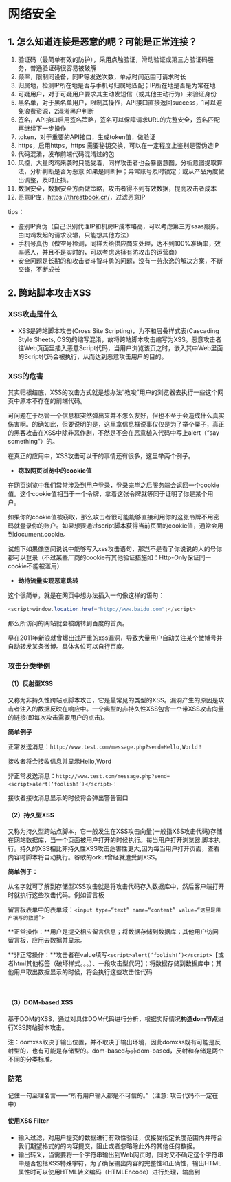 # 网络安全

## 1. 怎么知道连接是恶意的呢？可能是正常连接？

1. 验证码（最简单有效的防护），采用点触验证，滑动验证或第三方验证码服务，普通验证码很容易被破解
2. 频率，限制同设备，同IP等发送次数，单点时间范围可请求时长
3. 归属地，检测IP所在地是否与手机号归属地匹配；IP所在地是否是为常在地
4. 可疑用户，对于可疑用户要求其主动发短信（或其他主动行为）来验证身份
5. 黑名单，对于黑名单用户，限制其操作，API接口直接返回success，1可以避免浪费资源，2混淆黑户判断
6. 签名，API接口启用签名策略，签名可以保障请求URL的完整安全，签名匹配再继续下一步操作
7. token，对于重要的API接口，生成token值，做验证
8. https，启用https，https 需要秘钥交换，可以在一定程度上鉴别是否伪造IP
9. 代码混淆，发布前端代码混淆过的包
10. 风控，大量肉鸡来袭时只能受着，同样攻击者也会暴露意图，分析意图提取算法，分析判断是否为恶意 如果是则断掉；异常账号及时锁定；或从产品角度做出调整，及时止损。
11. 数据安全，数据安全方面做策略，攻击者得不到有效数据，提高攻击者成本
12. 恶意IP库，<https://threatbook.cn/>，过滤恶意IP

tips：

- 鉴别IP真伪（自己识别代理IP和机房IP成本略高，可以考虑第三方saas服务。由肉鸡发起的请求没辙，只能想其他方法）
- 手机号真伪（做空号检测，同样丢给供应商来处理，达不到100%准确率，效率感人，并且不是实时的，可以考虑选择有防攻击的运营商）
- 安全问题是长期的和攻击者斗智斗勇的问题，没有一劳永逸的解决方案，不断交锋，不断成长



## 2. 跨站脚本攻击XSS

### XSS攻击是什么

- XSS是跨站脚本攻击(Cross Site Scripting)，为不和层叠样式表(Cascading Style Sheets, CSS)的缩写混淆，故将跨站脚本攻击缩写为XSS。恶意攻击者往Web页面里插入恶意Script代码，当用户浏览该页之时，嵌入其中Web里面的Script代码会被执行，从而达到恶意攻击用户的目的。 



### XSS的危害

其实归根结底，XSS的攻击方式就是想办法“教唆”用户的浏览器去执行一些这个网页中原本不存在的前端代码。

可问题在于尽管一个信息框突然弹出来并不怎么友好，但也不至于会造成什么真实伤害啊。的确如此，但要说明的是，这里拿信息框说事仅仅是为了举个栗子，真正的黑客攻击在XSS中除非恶作剧，不然是不会在恶意植入代码中写上alert（“say something”）的。

在真正的应用中，XSS攻击可以干的事情还有很多，这里举两个例子。

- **窃取网页浏览中的cookie值**

在网页浏览中我们常常涉及到用户登录，登录完毕之后服务端会返回一个cookie值。这个cookie值相当于一个令牌，拿着这张令牌就等同于证明了你是某个用户。

如果你的cookie值被窃取，那么攻击者很可能能够直接利用你的这张令牌不用密码就登录你的账户。如果想要通过script脚本获得当前页面的cookie值，通常会用到document.cookie。

试想下如果像空间说说中能够写入xss攻击语句，那岂不是看了你说说的人的号你都可以登录（不过某些厂商的cookie有其他验证措施如：Http-Only保证同一cookie不能被滥用）

- **劫持流量实现恶意跳转**

这个很简单，就是在网页中想办法插入一句像这样的语句：

```java
<script>window.location.href="http://www.baidu.com";</script>
```

那么所访问的网站就会被跳转到百度的首页。

早在2011年新浪就曾爆出过严重的xss漏洞，导致大量用户自动关注某个微博号并自动转发某条微博。具体各位可以自行百度。



### 攻击分类举例

#### （1）反射型XSS

又称为非持久性跨站点脚本攻击，它是最常见的类型的XSS。漏洞产生的原因是攻击者注入的数据反映在响应中。一个典型的非持久性XSS包含一个带XSS攻击向量的链接(即每次攻击需要用户的点击)。

**简单例子**

正常发送消息：`http://www.test.com/message.php?send=Hello,World！`

接收者将会接收信息并显示Hello,Word

非正常发送消息：`http://www.test.com/message.php?send=<script>alert(‘foolish!’)</script>！`

接收者接收消息显示的时候将会弹出警告窗口



#### （2）持久型XSS

又称为持久型跨站点脚本，它一般发生在XSS攻击向量(一般指XSS攻击代码)存储在网站数据库，当一个页面被用户打开的时候执行。每当用户打开浏览器,脚本执行。持久的XSS相比非持久性XSS攻击危害性更大,因为每当用户打开页面，查看内容时脚本将自动执行。谷歌的orkut曾经就遭受到XSS。

**简单例子：**

从名字就可了解到存储型XSS攻击就是将攻击代码存入数据库中，然后客户端打开时就执行这些攻击代码。例如留言板

留言板表单中的表单域：`<input type=“text” name=“content” value=“这里是用户填写的数据”>`

**正常操作：**用户是提交相应留言信息；将数据存储到数据库；其他用户访问留言板，应用去数据并显示。

**非正常操作：**攻击者在value填写`<script>alert(‘foolish!’)</script>`【或者html其他标签（破坏样式。。。）、一段攻击型代码】；将数据存储到数据库中；其他用户取出数据显示的时候，将会执行这些攻击性代码

​	

#### （3）DOM-based XSS

基于DOM的XSS，通过对具体DOM代码进行分析，根据实际情况**构造dom节点**进行XSS跨站脚本攻击。

注：domxss取决于输出位置，并不取决于输出环境，因此domxss既有可能是反射型的，也有可能是存储型的。dom-based与非dom-based，反射和存储是两个不同的分类标准。



### 防范

记住一句至理名言——“所有用户输入都是不可信的。”（注意: 攻击代码不一定在<script></script>中）

#### 使用XSS Filter

- 输入过滤，对用户提交的数据进行有效性验证，仅接受指定长度范围内并符合我们期望格式的的内容提交，阻止或者忽略除此外的其他任何数据。
- 输出转义，当需要将一个字符串输出到Web网页时，同时又不确定这个字符串中是否包括XSS特殊字符，为了确保输出内容的完整性和正确性，输出HTML属性时可以使用HTML转义编码（HTMLEncode）进行处理，输出到<script>中，可以进行JS编码。

#### 使用 HttpOnly Cookie

将重要的cookie标记为httponly，这样的话当浏览器向Web服务器发起请求的时就会带上`cookie`字段，但是在`js`脚本中却不能访问这个cookie，这样就避免了XSS攻击利用`JavaScript`的`document.cookie`获取`cookie`。



### 困难和幸运

真正麻烦的是，在一些场合我们要允许用户输入HTML，又要过滤其中的脚本。这就要求我们对代码小心地进行转义。否则，我们可能既获取不了用户的正确输入，又被XSS攻击。
幸好，由于XSS臭名昭著历史悠久又极其危险，现代web开发框架如`vue.js`、`react.js`等，在设计的时候就考虑了XSS攻击对html插值进行了更进一步的抽象、过滤和转义，我们只要熟练正确地使用他们，就可以在大部分情况下避免XSS攻击。
同时，许多基于`MVVM`框架的`SPA`（单页应用）不需要刷新URL来控制view，这样大大防止了XSS隐患。另外，我们还可以用一些防火墙来阻止XSS的运行。



参考资料：

- [Web安全XSS攻击防范实例视频教程-慕课网](https://www.imooc.com/learn/812)
- [对于跨站脚本攻击（XSS攻击）的理解和总结](https://zhuanlan.zhihu.com/p/37295186)
- [【超详细】XSS跨站脚本攻击 - 那一叶随风 - 博客园](https://www.cnblogs.com/phpstudy2015-6/p/6767032.html)

## 3. 跨站请求伪造CSRF

### CSRF是什么？

**跨站请求伪造（英语：Cross-site request forgery）**，维基百科的解释是一种挟制用户在当前已登录的Web应用程序上执行非本意的操作的攻击方法，听起来很厉害的样子。

简单来说，攻击者利用一些技术手段去欺骗用户浏览器去访问一些曾经认证过的网站而执行一些操作。由于认证过，所以浏览器认为是用户的本意。

其实咋们可以简单理解为`虎符调兵`，正常是大将军颁发虎符才能调兵，但是军队只认虎符不认人，假如奸臣偷取虎符假传命令私自调兵造反，那可就大事不好！

例如 `localhost/deleteAriticle.php?id=3&username=xiaoxiao`，攻击者在被攻击的网站页面嵌入这样的代码，当用户xiaoxiao访问该网站的时候，会发起这条请求。服务器会删除id为3的数据。 客户端防范：对于数据库的修改请求，全部使用POST提交，禁止使用GET请求。 服务器端防范：一般的做法是在表单里面添加一段隐藏的唯一的token(请求令牌)。 



### CSRF原理

那我们具体看看攻击细节

<div align="center"> <img src="https://pic4.zhimg.com/v2-3ce6ab7c77ffeac99cb77db42648c390_r.jpg" width="600"/></div><br/>



**看图说话，大致过程**

- 用户访问浏览正常网站
- 正常网站服务器响应并且返回标识该用户身份的cookie
- 用户未注销正常网站的情况下，访问恶意网站
- 恶意网站里访问正常网站并且带着标识用户的cookie
- 正常网站服务器接受来自恶意网站的请求

再次访问正常网站时，浏览器会自动带上标识该用户身份的cookie发送请求，所以正常网站服务器会接受来自恶意网站的请求，从而完成攻击。

当我访问登录一个正常网站，成功访问后服务器会产生一个标识用户身份的cookie给用户的浏览器保存，在标识cookie还存在时访问恶意网站，在该网站里攻击者会让你不知不觉的访问之前的正常网站并且执行一些操作，由于标识用户身份的cookie还存在，所以用户浏览器认为是用户的本意操作而执行该请求，从而攻击成功。

这些欺骗的访问方式有很多，例如“点击小广告、找回密码”等等诱导用户去点击操作。



### 如何预防CSRF

目前预防方式有二种：

1. 检查Referer字段

HTTP请求head里有个Referer字段，用于表明请求的来源地址。正常情况下，Referer字段和请求的地址是位于同一域名下的，如果是CSRF攻击发起的请求，那么Referer字段和请求的地址就不是同一域名了，那么服务器就能识别出恶意访问。

这个方法缺点是攻击者有可能篡改该Referer字段内容，从而欺骗服务器。

1. 添加校验token

当用户正常访问网站时，服务器会生产一个随机数，并且把该随机数埋入该页面里（一般放在form表单，`<input type="hidden" name="_csrf_token" value="xxxx">`）。正常访问，客户的浏览器是能够得到并且返回该字段，而CSRF一开始是不知道该字段的数值，服务器接受请求发现该字段的异常，从而拒绝该请求。



### 如何用简洁生动的语言说明 XSS 和 CSRF 的区别？

xss原理上利用的是浏览器**可以拼接成任意的javascript**，然后**黑客拼接好javascript**让浏览器自动地给服务器端发出多个请求（get、post请求）。
csrf原理上利用的是网站服务器端所有参数都是**可预先构造**的原理，然后**黑客拼接好具体请求url**，可以引诱你提交他构造好的请求。

 

参考资料：

- [「每日一题」CSRF 是什么](https://zhuanlan.zhihu.com/p/22521378)



## 4. SQL注入攻击

### 什么是SQL注入？

所谓SQL注入，是将客户机提交或Web表单递交的数据，拼接成SQL语句字符串时。如果客户端提交的数据有非法字符或SQL语句关键字时，会造成执行的SQL语句语法错误，或执行结果不正确的情况。通过SQL注入，黑客可以最终达到欺骗服务器，执行恶意的SQL语句，甚至破坏数据库结构的目的。

SQL注入攻击大多是利用设计上的漏洞，在目标服务器上运行Sql语句的攻击方式。开发者在动态生成Sql语句时，没有对用户输入的数据进行验证，是Sql注入攻击得逞的主要原因。



### 如何防止SQL注入？

在Java中，是使用JDBC和数据库建立连接，并执行SQL语句，和数据库进行数据交互的。

JDBC在执行SQL语句操作时，提供了 **Statement**、**PreparedStatement** 和 **CallableStatement** 三种方式来执行SQL语句。其中 Statement 用于通用查询， PreparedStatement 用于执行参数化查询，而 CallableStatement则是用于存储过程。
在三个接口中，Statement是PreparedStatement和CallableStatement的父接口。Statement在执行SQL语句时，对于客户端提交的数据只支持拼接SQL语句的方式。

```mysql
String sql = "select * from  t_user where userName='" + name + 
    "' and  password='" + password + "'"; 
```

所以，使用Statement在执行SQL语句，容易引起SQL注入。PreparedStatement在执行参数化查询时，**支持占位符方式**。

```mysql
String sql = "select * from  t_user where userName=? and password=?";
PreparedStatement ps = conn.prepareStatement(sql);
ps.setString(1,name);
ps.setString(2,password);
```

在使用参数化查询的情况下，数据库系统不会将参数的内容，视为SQL指令的一部分来处理。而是在数据库完成SQL指令的编译后，才套用参数运行。因此，就算参数中含有破坏性的指令，也不会被数据库所运行。**所以，使用PreparedStatement的参数化查询可以有效的阻止SQL注入。**

另外，PreparedStatement相比Statement还有以下几个优势

1. 可以预编译SQL语句，多次查询时速度快。
2. 防止数据库缓冲区溢出
3. 代码的可读性可维护性好

由于有以上优点，所以，在开发JDBC时，PreparedStatement成为访问数据库的语句对象的首选。



### 总结

1. 所谓SQL注入，是将客户机提交或Web表单递交的数据，拼接成SQL语句字符串时。如果客户端提交的数据有非法字符或SQL语句关键字时，会造成执行的SQL语句语法错误，或执行结果不正确的情况。通过SQL注入，黑客可以最终达到欺骗服务器，执行恶意的SQL语句，甚至破坏数据库结构的目的。
2. 在JDBC中使用 PreparedStatement 的参数化查询，数据库系统不会将参数的内容，视为SQL指令的一部分来处理。可以有效防止SQL注入。
3. 开发JDBC时，尽量采用 PreparedStatement 执行SQL语句，相比 Statement 有以下优势:
   1. 可以防止SQL注入
   2. 可以预编译SQL语句，多次查询时速度快
   3. 防止数据库缓冲区溢出
   4. 代码的可读性可维护性好



## 5. 拒绝服务攻击**DDoS** 

举个形象的例子：

- 某饭店可以容纳100人同时就餐，某日有个商家恶意竞争，雇佣了200人来这个饭店坐着不吃不喝，导致饭店满满当当无法正常营业。**（DDOS攻击成功）**
- 老板当即大怒，派人把不吃不喝影响正常营业的人全都轰了出去，且不再让他们进来捣乱，饭店恢复了正常营业。**（添加规则和黑名单进行DDOS防御，防御成功）**
- 主动攻击的商家心存不满，这次请了五千人逐批次来捣乱，导致该饭店再次无法正常营业。**（增加DDOS流量，改变攻击方式）**
- 饭店把那些捣乱的人轰出去只后，另一批接踵而来。此时老板将饭店营业规模扩大，该饭店可同时容纳1万人就餐，5000人同时来捣乱饭店营业也不会受到影响。**（增加硬防与其抗衡）**

DDOS是Distributed Denial of Service的缩写，翻译成中文是“分布式拒绝服务“攻击，网络中的DDOS攻击与防御与上面例子所述差不多，DDOS只不过是一个概称，其下有各种攻击方式，比如“CC攻击、SYN攻击、NTP攻击、TCP攻击、DNS攻击等等”，现在DDOS发展变得越来越可怕，NTP攻击渐渐成为主流了，这意味着可以将每秒的攻击流量放大几百倍，比如每秒1G的SYN碎片攻击换成NTP放大攻击，就成为了200G或者更多。

 

### SYN Flood

这是一种利用TCP协议缺陷，发送大量伪造的TCP连接请求，从而使得被攻击方资源耗尽（CPU满负荷或内存不足）的攻击方式。建立TCP连接，需要三次握手——客户端发送SYN报文，服务端收到请求并返回报文表示接受，客户端也返回确认，完成连接。

SYN Flood 就是用户向服务器发送报文后突然死机或掉线，那么服务器在发出应答报文后就无法收到客户端的确认报文（第三次握手无法完成），这时服务器端一般会重试并等待一段时间后再丢弃这个未完成的连接。一个用户出现异常导致服务器的一个线程等待一会儿并不是大问题，但恶意攻击者大量模拟这种情况，服务器端为了维护数以万计的半连接而消耗非常多的资源，结果往往是无暇理睬客户的正常请求，甚至崩溃。从正常客户的角度看来，网站失去了响应，无法访问。

<div align="center"> <img src="pics/SYN-Flood-Attack.jpg" width="600"/></div><br/>



### CC 攻击

CC攻击是目前应用层攻击的主要手段之一，借助代理服务器生成指向目标系统的合法请求，实现伪装和DDoS。我们都有这样的体验，访问一个静态页面，即使人多也不需要太长时间，但如果在高峰期访问论坛、贴吧等，那就很慢了，因为服务器系统需要到数据库中判断访问者否有读帖、发言等权限。访问的人越多，论坛的页面越多，数据库压力就越大，被访问的频率也越高，占用的系统资源也就相当可观。

CC攻击就充分利用了这个特点，模拟多个正常用户不停地访问如论坛这些需要大量数据操作的页面，造成服务器资源的浪费，CPU长时间处于100%，永远都有处理不完的请求，网络拥塞，正常访问被中止。这种攻击技术性含量高，见不到真实源IP，见不到特别大的异常流量，但服务器就是无法进行正常连接。

<div align="center"> <img src="https://pic2.zhimg.com/80/v2-a05c091113d9df62a592088af33efd55_r.jpg" width="500"/></div><br/>

之所以选择代理服务器是因为代理可以有效地隐藏自己的身份，也可以绕开防火墙，因为基本上所有的防火墙都会检测并发的TCP/IP连接数目，超过一定数目一定频率就会被认为是Connection-Flood。当然也可以使用肉鸡来发动CC攻击，攻击者使用CC攻击软件控制大量肉鸡发动攻击，肉鸡可以模拟正常用户访问网站的请求伪造成合法数据包，相比前者来说更难防御。

CC攻击是针对Web服务在第七层协议发起的攻击，在越上层协议上发动DDoS攻击越难以防御，上层协议与业务关联愈加紧密，防御系统面临的情况也会更复杂。比如CC攻击中最重要的方式之一HTTP Flood，不仅会直接导致被攻击的Web前端响应缓慢，对承载的业务造成致命的影响，还可能会引起连锁反应，间接攻击到后端的Java等业务层逻辑以及更后端的数据库服务。

由于CC攻击成本低、威力大，知道创宇安全专家组发现80%的DDoS攻击都是CC攻击。带宽资源严重被消耗，网站瘫痪；CPU、内存利用率飙升，主机瘫痪；瞬间快速打击，无法快速响应。



### NTP Flood

NTP是标准的基于UDP协议传输的网络时间同步协议，由于UDP协议的无连接性，方便伪造源地址。攻击者使用特殊的数据包，也就是IP地址指向作为反射器的服务器，源IP地址被伪造成攻击目标的IP，反射器接收到数据包时就被骗了，会将响应数据发送给被攻击目标，耗尽目标网络的带宽资源。一般的NTP服务器都有很大的带宽，攻击者可能只需要1Mbps的上传带宽欺骗NTP服务器，就可给目标服务器带来几百上千Mbps的攻击流量。

因此，“问-答”方式的协议都可以被反射型攻击利用，将质询数据包的地址伪造为攻击目标地址，应答的数据包就会都被发送至目标，一旦协议具有递归效果，流量就被显著放大了，堪称一种“借刀杀人”的流量型攻击。

<div align="center"> <img src="pics/attack-ntp.png" width="700"/></div><br/>



### 预防

没有根治的办法，除非不用TCP/IP链接

- 确保服务器的系统文件是最新版本，并及时更新系统补丁 
- 关闭不必要的服务 
- 限制同时打开SYN的半连接数目 
- 缩短SYN半连接的time out时间 
- 正确设置防火墙 
- 禁止对主机的非开放服务的访问 
- 限制特定IP短地址的访问 
- 启用防火墙的防DDos的属性 
- 严格限制对外开放的服务器的向外访问 
- 运行端口映射程序祸端口扫描程序，要认真检查特权端口和非特权端口。 
- 认真检查网络设备和主机/服务器系统的日志。只要日志出现漏洞或是时间变更，那这台机器就可能遭到了攻击。 
- 限制在防火墙外与网络文件共享。这样会给黑客截取系统文件的机会，主机的信息暴露给黑客，无疑是给了对方入侵的机会。 



### DOS攻击之泪滴攻击

**泪滴攻击**(TearDrop) 指的是向目标机器发送损坏的IP包，诸如重叠的包或过大的包载荷。借由这些手段，该攻击可以通过TCP/IP协议栈中分片重组代码中的bug来瘫痪各种不同的操作系统。

泪滴攻击是拒绝服务攻击的一种。 泪滴是一个特殊构造的应用程序，通过发送伪造的相互重叠的IP分组数据包，使其难以被接收主机重新组合。他们通常会导致目标主机内核失措。 泪滴攻击利用IP分组数据包重叠造成TCP/ IP分片重组代码不能恰当处理IP包。 泪滴攻击不被认为是一个严重的DOS攻击，不会对主机系统造成重大损失。 在大多数情况下，一次简单的重新启动是最好的解决办法，但重新启动操作系统可能导致正在运行的应用程序中未保存的数据丢失。  